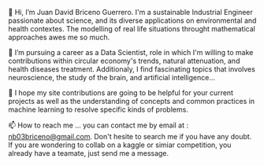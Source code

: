  👋 Hi, I’m Juan David Briceno Guerrero. I'm a sustainable Industrial Engineer passionate about science, and its diverse applications on environmental and health contextes. The modelling of real life situations throught mathematical approaches awes me so much.
 
 🌱 I’m pursuing a career as a Data Scientist, role in which I'm willing to make contributions within circular economy's trends, natural attenuation, and health diseases treatment. Additionaly, I find fascinating topics that involves neuroscience, the study of the brain, and artificial intelligence...

👯 I hope my site contributions are going to be helpful for your current projects as well as the understanding of concepts and common practices in machine learning to resolve specific kinds of problems.

📫 How to reach me ... you can contact me by email at : nb03briceno@gmail.com. Don't hesite to search me if you have any doubt. If you are wondering to collab on a kaggle or simiar competition, you already have a teamate, just send me a message.
